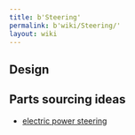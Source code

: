 ```yaml
---
title: b'Steering'
permalink: b'wiki/Steering/'
layout: wiki
---
```


Design
------

Parts sourcing ideas
--------------------

-   [electric power
    steering](http://www.wiringlooms.com/electronic_steering.html)
